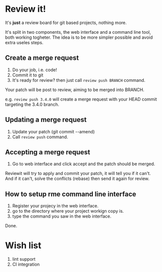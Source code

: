 # Review it!

It's **just** a review board for git based projects, nothing more.

It's split in two components, the web interface and a command line tool, both working togheter. The idea is to be more simpler possible and avoid extra useles steps.

## Create a merge request

1. Do your job, i.e. code!
2. Commit it to git
3. It's ready for review? then just call `review push BRANCH` command.

Your patch will be post to review, aiming to be merged into BRANCH.

e.g. `review push 3.4.0` will create a merge request with your HEAD commit targeting the 3.4.0 branch.

## Updating a merge request

1. Update your patch (git commit --amend)
2. Call `review push` command.

## Accepting a merge request

1. Go to web interface and click accept and the patch should be merged.

Reviewit will try to apply and commit your patch, it will tell you if it can't. And if it can't, solve the conflicts (rebase) then send it again for review.

## How to setup rme command line interface

1. Register your projecy in the web interface.
2. go to the directory where your project workign copy is.
3. type the command you saw in the web interface.

Done.

# Wish list

1. lint support
2. CI integration

